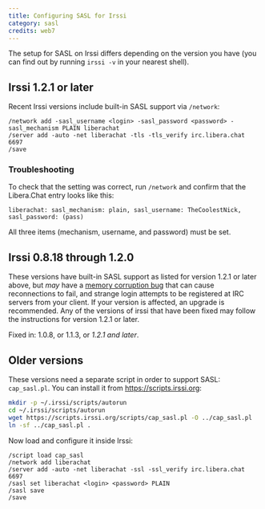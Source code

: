 ```yaml
---
title: Configuring SASL for Irssi
category: sasl
credits: web7
---
```


The setup for SASL on Irssi differs depending on the version you have (you can
find out by running `irssi -v` in your nearest shell).

## Irssi 1.2.1 or later

Recent Irssi versions include built-in SASL support via `/network`:

```irc
/network add -sasl_username <login> -sasl_password <password> -sasl_mechanism PLAIN liberachat
/server add -auto -net liberachat -tls -tls_verify irc.libera.chat 6697
/save
```

### Troubleshooting

To check that the setting was correct, run `/network` and confirm that the
Libera.Chat entry looks like this:

```irc
liberachat: sasl_mechanism: plain, sasl_username: TheCoolestNick, sasl_password: (pass)
```

All three items (mechanism, username, and password) must be set.

## Irssi 0.8.18 through 1.2.0

These versions have built-in SASL support as listed for version 1.2.1 or later
above, but _may_ have a [memory corruption bug][CVE-2019-13045] that can cause
reconnections to fail, and strange login attempts to be registered at IRC
servers from your client.  If your version is affected, an upgrade is
recommended.  Any of the versions of irssi that have been fixed may follow the
instructions for version 1.2.1 or later.

Fixed in: 1.0.8, or 1.1.3, or _1.2.1 and later_.

[CVE-2019-13045]: https://irssi.org/security/irssi_sa_2019_06.txt

## Older versions

These versions need a separate script in order to support SASL: `cap_sasl.pl`.
You can install it from <https://scripts.irssi.org>:

```sh
mkdir -p ~/.irssi/scripts/autorun
cd ~/.irssi/scripts/autorun
wget https://scripts.irssi.org/scripts/cap_sasl.pl -O ../cap_sasl.pl
ln -sf ../cap_sasl.pl .
```

Now load and configure it inside Irssi:

```irc
/script load cap_sasl
/network add liberachat
/server add -auto -net liberachat -ssl -ssl_verify irc.libera.chat 6697
/sasl set liberachat <login> <password> PLAIN
/sasl save
/save
```
